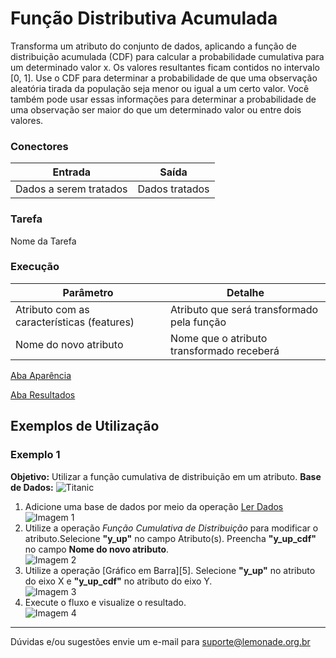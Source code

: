 # Função Distributiva Acumulada

Transforma um atributo do conjunto de dados, aplicando a função de distribuição acumulada (CDF) para calcular a probabilidade cumulativa para um determinado valor x. Os valores resultantes ficam contidos no intervalo [0, 1]. Use o CDF para determinar a probabilidade de que uma observação aleatória tirada da população seja menor ou igual a um certo valor. Você também pode usar essas informações para determinar a probabilidade de uma observação ser maior do que um determinado valor ou entre dois valores.

### Conectores
| Entrada | Saída |
| --- | --- |
| Dados a serem tratados | Dados tratados |

### Tarefa
Nome da Tarefa

### Execução
|Parâmetro | Detalhe |
|--- | --- |
|Atributo com as características (features) | Atributo que será transformado pela função|
| Nome do novo atributo | Nome que o atributo transformado receberá |

[Aba Aparência][1]

[Aba Resultados][2]
 
## Exemplos de Utilização
### Exemplo 1
**Objetivo:** Utilizar a função cumulativa de distribuição em um atributo.
**Base de Dados:** ![Titanic][3]

1. Adicione uma base de dados por meio da operação [Ler Dados][4]\
![Imagem 1](/img/spark/estatistica/funcao_distributiva_acumulada/image1.png)
2. Utilize a operação *Função Cumulativa de Distribuição* para modificar o atributo.Selecione __"y_up"__ no campo Atributo(s). Preencha __"y_up_cdf"__ no campo **Nome do novo atributo**.\
![Imagem 2](/img/spark/estatistica/funcao_distributiva_acumulada/image2.png)
3. Utilize a operação [Gráfico em Barra][5]. Selecione __"y_up"__ no atributo do eixo X e __"y_up_cdf"__ no atributo do eixo Y.\
![Imagem 3](/img/spark/estatistica/funcao_distributiva_acumulada/image3.png)
4. Execute o fluxo e visualize o resultado.\
![Imagem 4](/img/spark/estatistica/funcao_distributiva_acumulada/image4.png)
-----

Dúvidas e/ou sugestões envie um e-mail para suporte@lemonade.org.br

[Link na propria pagina]: #link-vem-pra-ca
[1]: /pt-br/spark/documentacao-geral/aba-aparencia.html
[2]: /pt-br/spark/documentacao-geral/aba-resultados.html
[3]: /pt-br/spark/base-de-dados/#titanic
[4]: /pt-br/spark/entrada-e-saida/ler-dados.html
